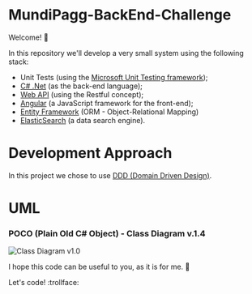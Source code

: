 # MundiPagg-BackEnd-Challenge

Welcome! :raised_hands:

In this repository we'll develop a very small system using the following stack:

* Unit Tests (using the [Microsoft Unit Testing framework](https://msdn.microsoft.com/en-us/library/ms243147.aspx));
* [C# .Net](https://msdn.microsoft.com/en-us/library/kx37x362.aspx) (as the back-end language);
* [Web API](https://msdn.microsoft.com/en-us/library/hh833994(v=vs.108).aspx) (using the Restful concept);
* [Angular](https://angularjs.org/) (a JavaScript framework for the front-end);
* [Entity Framework](https://msdn.microsoft.com/en-us/library/gg696172(v=vs.103).aspx) (ORM - Object-Relational Mapping)
* [ElasticSearch](https://www.elastic.co/) (a data search engine).

# Development Approach

In this project we chose to use [DDD (Domain Driven Design)](https://en.wikipedia.org/wiki/Domain-driven_design).

# UML

### POCO (Plain Old C# Object) - Class Diagram v.1.4

![Class Diagram v1.0](https://github.com/nmaia/MundiPagg-BackEnd-Challenge/blob/master/Images/UML/ClassDiagram_1.4.png)

I hope this code can be useful to you, as it is for me. :metal:

Let's code! :trollface:
